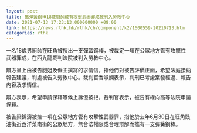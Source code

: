 ```yaml
---
layout: post
title: 攜彈簧鋼棒18歲廚師藏有攻擊武器罪成被判入勞教中心
date: 2021-07-13 17:23:13.000000000 +08:00
link: https://news.rthk.hk/rthk/ch/component/k2/1600559-20210713.htm
categories: rthk
---
```


一名18歲男廚師在旺角被搜出一支彈簧鋼棒，被裁定一項在公眾地方管有攻擊性武器罪成，在西九龍裁判法院被判入勞教中心。

辯方呈上由被告胞姐及僱主撰寫的求情信，指他們對被告評價正面，希望法庭接納報告建議，判處被告入勞教中心。裁判官香淑嫻表示，判刑已考慮案發經過、報告內容及求情信。

辯方表示，希望申請保釋等候上訴但被拒，裁判官表示，被告有權向高等法院申請保釋。

被告梁錦濤被控一項在公眾地方管有攻擊性武器罪，指他於去年6月30日在旺角豉油街近西洋菜南街的公眾地方，無合法權限或合理辯解而攜有一支彈簧鋼棒。

